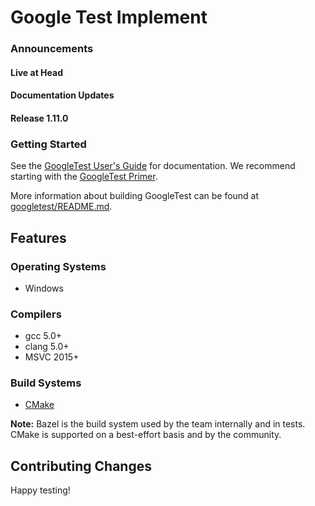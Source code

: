 # Google Test Implement

### Announcements

#### Live at Head

#### Documentation Updates

#### Release 1.11.0

### Getting Started

See the [GoogleTest User's Guide](https://google.github.io/googletest/) for
documentation. We recommend starting with the
[GoogleTest Primer](https://google.github.io/googletest/primer.html).

More information about building GoogleTest can be found at
[googletest/README.md](googletest/README.md).

## Features

### Operating Systems

- Windows

### Compilers

- gcc 5.0+
- clang 5.0+
- MSVC 2015+

### Build Systems

- [CMake](https://cmake.org/)

**Note:** Bazel is the build system used by the team internally and in tests.
CMake is supported on a best-effort basis and by the community.

## Contributing Changes

Happy testing!
